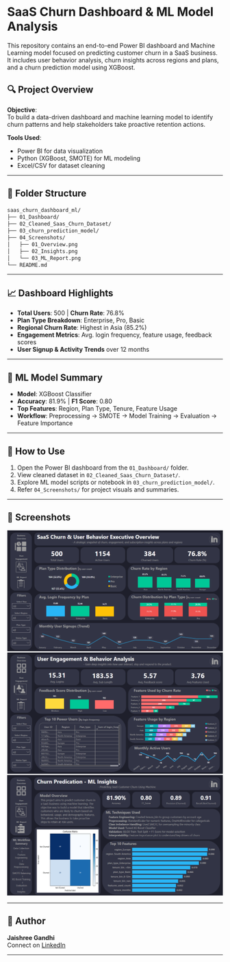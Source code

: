 
# SaaS Churn Dashboard & ML Model Analysis

This repository contains an end-to-end Power BI dashboard and Machine Learning model focused on predicting customer churn in a SaaS business. It includes user behavior analysis, churn insights across regions and plans, and a churn prediction model using XGBoost.

## 🔍 Project Overview

**Objective**:  
To build a data-driven dashboard and machine learning model to identify churn patterns and help stakeholders take proactive retention actions.

**Tools Used**:
- Power BI for data visualization
- Python (XGBoost, SMOTE) for ML modeling
- Excel/CSV for dataset cleaning

---

## 📁 Folder Structure

```
saas_churn_dashboard_ml/
├── 01_Dashboard/
├── 02_Cleaned_Saas_Churn_Dataset/
├── 03_churn_prediction_model/
├── 04_Screenshots/
│   ├── 01_Overview.png
│   ├── 02_Insights.png
│   └── 03_ML_Report.png
└── README.md

```

---

## 📈 Dashboard Highlights

- **Total Users**: 500 | **Churn Rate**: 76.8%
- **Plan Type Breakdown**: Enterprise, Pro, Basic
- **Regional Churn Rate**: Highest in Asia (85.2%)
- **Engagement Metrics**: Avg. login frequency, feature usage, feedback scores
- **User Signup & Activity Trends** over 12 months

---

## 🤖 ML Model Summary

- **Model**: XGBoost Classifier
- **Accuracy**: 81.9% | **F1 Score**: 0.80
- **Top Features**: Region, Plan Type, Tenure, Feature Usage
- **Workflow**: Preprocessing → SMOTE → Model Training → Evaluation → Feature Importance

---

## 📌 How to Use

1. Open the Power BI dashboard from the `01_Dashboard/` folder.
2. View cleaned dataset in `02_Cleaned_Saas_Churn_Dataset/`.
3. Explore ML model scripts or notebook in `03_churn_prediction_model/`.
4. Refer `04_Screenshots/` for project visuals and summaries.

---

## 📸 Screenshots

![Overview](/saas_churn_Dashboard_ML/04_screenshots/01_overview.png)  
![Insights](/saas_churn_Dashboard_ML/04_screenshots/02_Insights.png)  
![ML Report](/saas_churn_Dashboard_ML/04_screenshots/03_ML_report.png)

---

## 🔗 Author

**Jaishree Gandhi**  
Connect on [LinkedIn](https://www.linkedin.com/in/jaishree-gandhi-ab5498357/)

---



